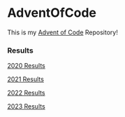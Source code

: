 # AdventOfCode

This is my [Advent of Code](https://adventofcode.com/) Repository!

### Results
[2020 Results](2020/Results%202020.md)

[2021 Results](2021/Results%202021.md)

[2022 Results](2022/Results%202022.md)

[2023 Results](2023/Results%202023.md)
